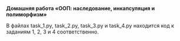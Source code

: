 **Домашняя работа «ООП: наследование, инкапсуляция и полиморфизм»**

В файлах task_1.py, task_2.py, task_3.py и task_4.py находится код к заданиям 1, 2, 3 и 4 соответственно.
